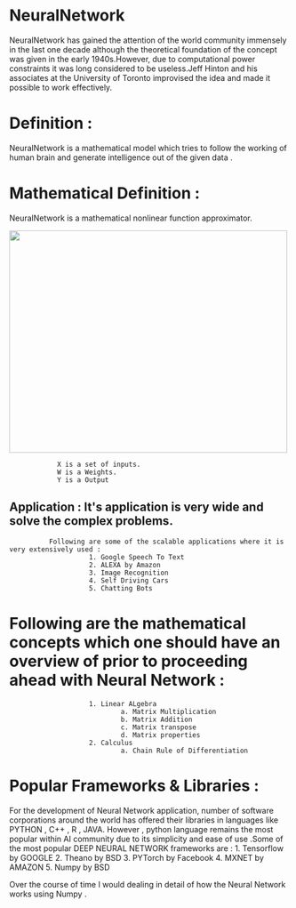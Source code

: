 # NeuralNetwork

NeuralNetwork has gained the attention of the world community immensely in the last one decade although the theoretical foundation of the concept was given in the early 1940s.However, due to computational power constraints it was long considered to be useless.Jeff Hinton and his associates at the University of Toronto improvised the idea and made it possible to work effectively.


# Definition :

NeuralNetwork is a mathematical model which tries to follow the working of human brain and generate intelligence out of the given data .

# Mathematical Definition :
NeuralNetwork is a mathematical nonlinear function approximator.

<img src = 'https://i.stack.imgur.com/gzrsx.png' width = "500" height="400"> 

                X is a set of inputs.
                W is a Weights. 
                Y is a Output

## Application : It's application is very wide and solve the complex problems.
              Following are some of the scalable applications where it is very extensively used :
                        1. Google Speech To Text
                        2. ALEXA by Amazon
                        3. Image Recognition
                        4. Self Driving Cars
                        5. Chatting Bots
                        
# Following are the mathematical concepts which one should have an overview of prior to proceeding ahead with Neural Network :
                        1. Linear ALgebra 
                                a. Matrix Multiplication
                                b. Matrix Addition
                                c. Matrix transpose
                                d. Matrix properties 
                        2. Calculus
                                a. Chain Rule of Differentiation
                                
# Popular Frameworks & Libraries :
For the development of Neural Network application, number of software corporations around the world has offered their libraries in languages like PYTHON , C++ , R , JAVA. However , python language remains the most popular within AI community due to its simplicity and ease of use .Some of the most popular DEEP NEURAL NETWORK frameworks are :
                         1. Tensorflow by GOOGLE
                         2. Theano by BSD
                         3. PYTorch by Facebook
                         4. MXNET by AMAZON
                         5. Numpy by BSD
                         
Over the course of time I would dealing in detail of how the Neural Network works using Numpy .
